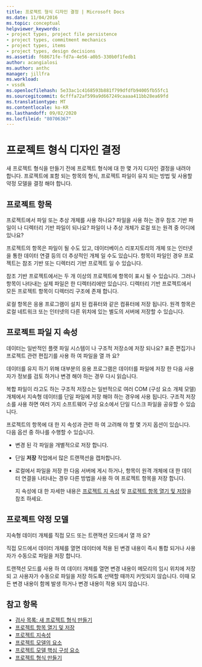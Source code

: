 ```yaml
---
title: 프로젝트 형식 디자인 결정 | Microsoft Docs
ms.date: 11/04/2016
ms.topic: conceptual
helpviewer_keywords:
- project types, project file persistence
- project types, commitment mechanics
- project types, items
- project types, design decisions
ms.assetid: f68671fe-fd7a-4e56-a0b5-330b0f1fedb1
author: acangialosi
ms.author: anthc
manager: jillfra
ms.workload:
- vssdk
ms.openlocfilehash: 5e33ac1c4168593b881f799dfdfb94005fb55fc1
ms.sourcegitcommit: 6cfffa72af599a9d667249caaaa411bb28ea69fd
ms.translationtype: MT
ms.contentlocale: ko-KR
ms.lasthandoff: 09/02/2020
ms.locfileid: "80706367"
---
```

# <a name="project-type-design-decisions"></a>프로젝트 형식 디자인 결정
새 프로젝트 형식을 만들기 전에 프로젝트 형식에 대 한 몇 가지 디자인 결정을 내려야 합니다. 프로젝트에 포함 되는 항목의 형식, 프로젝트 파일이 유지 되는 방법 및 사용할 약정 모델을 결정 해야 합니다.

## <a name="project-items"></a>프로젝트 항목
 프로젝트에서 파일 또는 추상 개체를 사용 하나요? 파일을 사용 하는 경우 참조 기반 파일이 나 디렉터리 기반 파일이 되나요? 파일이 나 추상 개체가 로컬 또는 원격 중 어디에 있나요?

 프로젝트의 항목은 파일이 될 수도 있고, 데이터베이스 리포지토리의 개체 또는 인터넷을 통한 데이터 연결 등의 더 추상적인 개체 일 수도 있습니다. 항목이 파일인 경우 프로젝트는 참조 기반 또는 디렉터리 기반 프로젝트 일 수 있습니다.

 참조 기반 프로젝트에서는 두 개 이상의 프로젝트에 항목이 표시 될 수 있습니다. 그러나 항목이 나타내는 실제 파일은 한 디렉터리에만 있습니다. 디렉터리 기반 프로젝트에서 모든 프로젝트 항목이 디렉터리 구조에 존재 합니다.

 로컬 항목은 응용 프로그램이 설치 된 컴퓨터와 같은 컴퓨터에 저장 됩니다. 원격 항목은 로컬 네트워크 또는 인터넷의 다른 위치에 있는 별도의 서버에 저장할 수 있습니다.

## <a name="project-file-persistence"></a>프로젝트 파일 지 속성
 데이터는 일반적인 플랫 파일 시스템이 나 구조적 저장소에 저장 되나요? 표준 편집기나 프로젝트 관련 편집기를 사용 하 여 파일을 열 까 요?

 데이터를 유지 하기 위해 대부분의 응용 프로그램은 데이터를 파일에 저장 한 다음 사용자가 정보를 검토 하거나 변경 해야 하는 경우 다시 읽습니다.

 복합 파일이 라고도 하는 구조적 저장소는 일반적으로 여러 COM (구성 요소 개체 모델) 개체에서 지속형 데이터를 단일 파일에 저장 해야 하는 경우에 사용 됩니다. 구조적 저장소를 사용 하면 여러 가지 소프트웨어 구성 요소에서 단일 디스크 파일을 공유할 수 있습니다.

 프로젝트의 항목에 대 한 지 속성과 관련 하 여 고려해 야 할 몇 가지 옵션이 있습니다. 다음 옵션 중 하나를 수행할 수 있습니다.

- 변경 된 각 파일을 개별적으로 저장 합니다.

- 단일 **저장** 작업에서 많은 트랜잭션을 캡처합니다.

- 로컬에서 파일을 저장 한 다음 서버에 게시 하거나, 항목이 원격 개체에 대 한 데이터 연결을 나타내는 경우 다른 방법을 사용 하 여 프로젝트 항목을 저장 합니다.

  지 속성에 대 한 자세한 내용은 [프로젝트 지 속성](../../extensibility/internals/project-persistence.md) 및 [프로젝트 항목 열기 및 저장](../../extensibility/internals/opening-and-saving-project-items.md)을 참조 하세요.

## <a name="project-commitment-model"></a>프로젝트 약정 모델
 지속형 데이터 개체를 직접 모드 또는 트랜잭션 모드에서 열 까 요?

 직접 모드에서 데이터 개체를 열면 데이터에 적용 된 변경 내용이 즉시 통합 되거나 사용자가 수동으로 파일을 저장 합니다.

 트랜잭션 모드를 사용 하 여 데이터 개체를 열면 변경 내용이 메모리의 임시 위치에 저장 되 고 사용자가 수동으로 파일을 저장 하도록 선택할 때까지 커밋되지 않습니다. 이때 모든 변경 내용이 함께 발생 하거나 변경 내용이 적용 되지 않습니다.

## <a name="see-also"></a>참고 항목
- [검사 목록: 새 프로젝트 형식 만들기](../../extensibility/internals/checklist-creating-new-project-types.md)
- [프로젝트 항목 열기 및 저장](../../extensibility/internals/opening-and-saving-project-items.md)
- [프로젝트 지속성](../../extensibility/internals/project-persistence.md)
- [프로젝트 모델의 요소](../../extensibility/internals/elements-of-a-project-model.md)
- [프로젝트 모델 핵심 구성 요소](../../extensibility/internals/project-model-core-components.md)
- [프로젝트 형식 만들기](../../extensibility/internals/creating-project-types.md)
